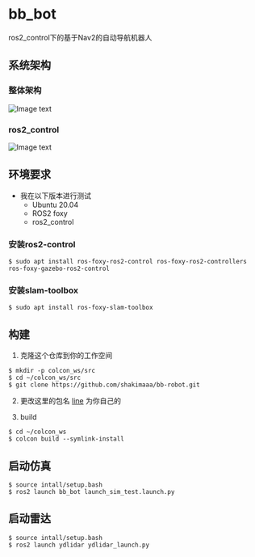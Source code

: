# bb_bot
ros2_control下的基于Nav2的自动导航机器人
## 系统架构
### 整体架构
![Image text](./bb-robot/doc/bb_bot系统.png)

### ros2_control
![Image text](./bb-robot/doc/hardware-interfaces.png)
## 环境要求
- 我在以下版本进行测试
    - Ubuntu 20.04
    - ROS2 foxy
    - ros2_control
### 安装ros2-control
```
$ sudo apt install ros-foxy-ros2-control ros-foxy-ros2-controllers ros-foxy-gazebo-ros2-control

```
### 安装slam-toolbox
```
$ sudo apt install ros-foxy-slam-toolbox

```

## 构建
1. 克隆这个仓库到你的工作空间
```
$ mkdir -p colcon_ws/src
$ cd ~/colcon_ws/src
$ git clone https://github.com/shakimaaa/bb-robot.git
```

2. 更改这里的包名 [line](bb_bot/launch/launch_sim_test.launch.py#L20) 为你自己的

3. build
```
$ cd ~/colcon_ws
$ colcon build --symlink-install 
```

## 启动仿真
```
$ source intall/setup.bash
$ ros2 launch bb_bot launch_sim_test.launch.py
```

## 启动雷达
```
$ source intall/setup.bash
$ ros2 launch ydlidar ydlidar_launch.py
```
